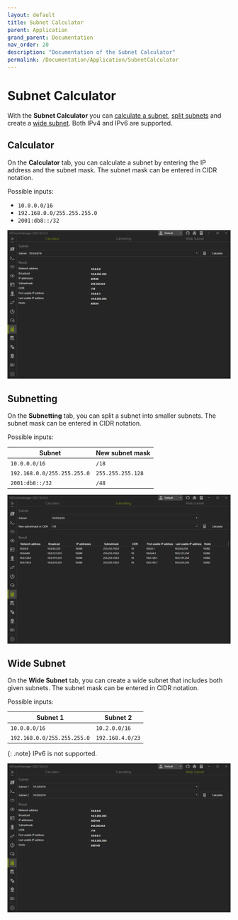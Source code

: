 ```yaml
---
layout: default
title: Subnet Calculator
parent: Application
grand_parent: Documentation
nav_order: 20
description: "Documentation of the Subnet Calculator"
permalink: /Documentation/Application/SubnetCalculator
---
```


# Subnet Calculator

With the **Subnet Calculator** you can [calculate a subnet](#calculator), [split subnets](#subnetting) and create a [wide subnet](#wide-subnet). Both IPv4 and IPv6 are supported.

## Calculator

On the **Calculator** tab, you can calculate a subnet by entering the IP address and the subnet mask. The subnet mask can be entered in CIDR notation.

Possible inputs:

- `10.0.0.0/16`
- `192.168.0.0/255.255.255.0`
- `2001:db8::/32`

![SubnetCalculator_Calculator](20_SubnetCalculator_Calculator.png)

## Subnetting

On the **Subnetting** tab, you can split a subnet into smaller subnets. The subnet mask can be entered in CIDR notation.

Possible inputs:

| Subnet                      | New subnet mask   |
| --------------------------- | ----------------- |
| `10.0.0.0/16`               | `/18`             |
| `192.168.0.0/255.255.255.0` | `255.255.255.128` |
| `2001:db8::/32`             | `/48`             |

![SubnetCalculator_Subnetting](20_SubnetCalculator_Subnetting.png)

## Wide Subnet

On the **Wide Subnet** tab, you can create a wide subnet that includes both given subnets. The subnet mask can be entered in CIDR notation.

Possible inputs:

| Subnet 1                    | Subnet 2         |
| --------------------------- | ---------------- |
| `10.0.0.0/16`               | `10.2.0.0/16`    |
| `192.168.0.0/255.255.255.0` | `192.168.4.0/23` |

{: .note}
IPv6 is not supported.

![SubnetCalculator_WideSubnet](20_SubnetCalculator_WideSubnet.png)
